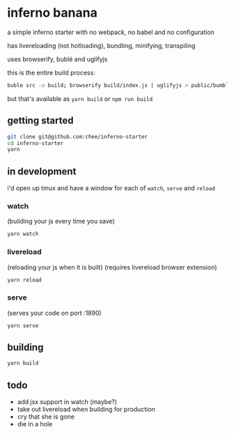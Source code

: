 # inferno banana

a simple inferno starter with no webpack, no babel and no configuration

has livereloading (not hotloading), bundling, minifying, transpiling

uses browserify, bublé and uglifyjs

this is the entire build process:

```sh
buble src -o build; browserify build/index.js | uglifyjs > public/bumble.js
```

but that's available as `yarn build` or `npm run build`


## getting started

```sh
git clone git@github.com:chee/inferno-starter
cd inferno-starter
yarn
```

## in development

i'd open up tmux and have a window for each of `watch`, `serve` and `reload`

### watch
(building your js every time you save)

```sh
yarn watch
```

### livereload
(reloading your js when it is built)
(requires livereload browser extension)

```sh
yarn reload
```

### serve
(serves your code on port :1890)

```sh
yarn serve
```

## building

```sh
yarn build
```

## todo

* add jsx support in watch (maybe?)
* take out livereload when building for production
* cry that she is gone
* die in a hole
